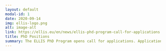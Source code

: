 ```yaml
---
layout: default
modal-id: 1
date: 2020-09-14
img: ellis-logo.png
alt: image-alt
link: https://ellis.eu/en/news/ellis-phd-program-call-for-applications
title: PhD Positions
summary: The ELLIS PhD Program opens call for applications. Application deadline is 1.12.2020. The European Laboratory for Learning and Intelligent Systems offers an interdisciplinary PhD program. The program offers a variety of networking and training activities, including boot camps, summer schools and workshops of the ELLIS programs. 
---
```


